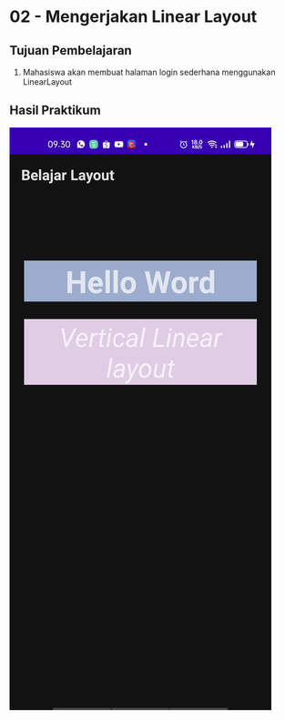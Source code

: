 # 02 - Mengerjakan Linear Layout

## Tujuan Pembelajaran

1. Mahasiswa akan membuat halaman login sederhana menggunakan LinearLayout


## Hasil Praktikum

![Screenshot Linear Layout](img/linearlayout.png)
